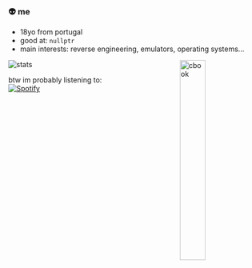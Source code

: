 ### 👽 me

- 18yo from portugal <br>
- good at: `nullptr` <br>
- main interests: reverse engineering, emulators, operating systems... <br>

![stats](https://github-readme-stats.vercel.app/api?username=roby2014&show_icons=true&theme=dark&include_all_commits=true&count_private=true&hide=stars,issues)
<img width="32%" align="right" alt="cbook" src="https://c.tenor.com/NYrgLNGuy7YAAAAC/the-c-programming-language-uncle-dane.gif"/>

btw im probably listening to:
&nbsp; <br> [![Spotify](https://novatorem-robyzzz.vercel.app/api/spotify?background_color=0d1117&border_color=ffffff)](https://open.spotify.com/user/aw.roby)

